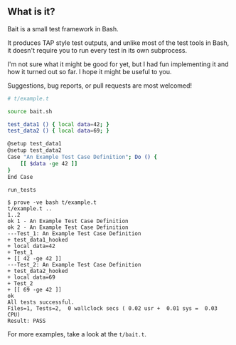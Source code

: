 What is it?
-------------
Bait is a small test framework in Bash.

It produces TAP style test outputs, and unlike most of the test tools in Bash,
it doesn't require you to run every test in its own subprocess.

I'm not sure what it might be good for yet, but I had fun implementing it
and how it turned out so far. I hope it might be useful to you.

Suggestions, bug reports, or pull requests are most welcomed!

```bash
# t/example.t

source bait.sh

test_data1 () { local data=42; }
test_data2 () { local data=69; }

@setup test_data1
@setup test_data2
Case "An Example Test Case Definition"; Do () {
    [[ $data -ge 42 ]]
}
End Case

run_tests
```

```
$ prove -ve bash t/example.t
t/example.t .. 
1..2
ok 1 - An Example Test Case Definition
ok 2 - An Example Test Case Definition
---Test_1: An Example Test Case Definition 
+ test_data1_hooked
+ local data=42
+ Test_1
+ [[ 42 -ge 42 ]]
---Test_2: An Example Test Case Definition 
+ test_data2_hooked
+ local data=69
+ Test_2
+ [[ 69 -ge 42 ]]
ok
All tests successful.
Files=1, Tests=2,  0 wallclock secs ( 0.02 usr +  0.01 sys =  0.03 CPU)
Result: PASS
```

For more examples, take a look at the `t/bait.t`.
